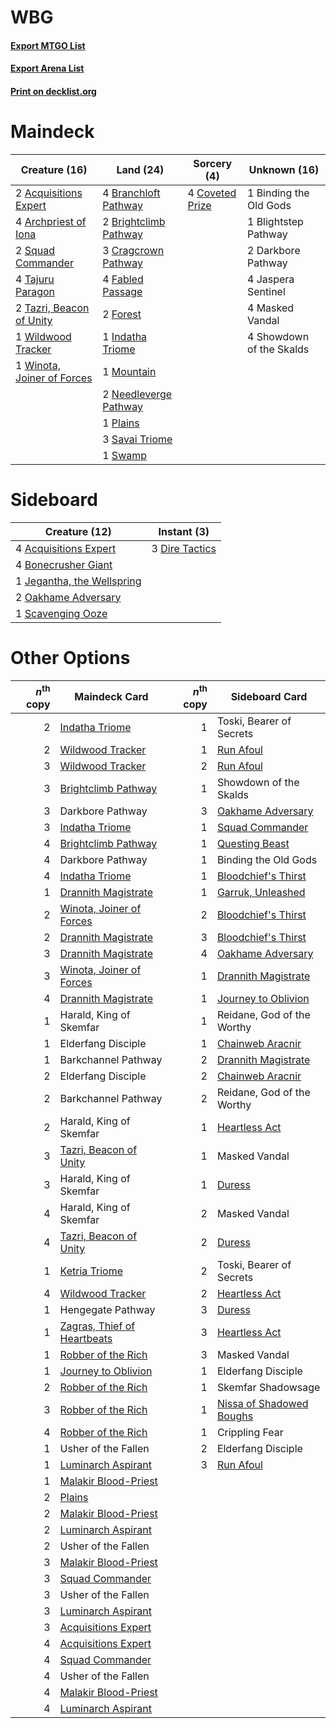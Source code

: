 # WBG

#### [Export MTGO List](../collection/WBG/WBG.txt)
#### [Export Arena List](../collection/WBG/WBG_arena.txt)
#### [Print on decklist.org](http://decklist.org/?deckmain=2%09Acquisitions%20Expert%0A4%09Archpriest%20of%20Iona%0A1%09Binding%20the%20Old%20Gods%0A1%09Blightstep%20Pathway%0A4%09Branchloft%20Pathway%0A2%09Brightclimb%20Pathway%0A4%09Coveted%20Prize%0A3%09Cragcrown%20Pathway%0A2%09Darkbore%20Pathway%0A4%09Fabled%20Passage%0A2%09Forest%0A1%09Indatha%20Triome%0A4%09Jaspera%20Sentinel%0A4%09Masked%20Vandal%0A1%09Mountain%0A2%09Needleverge%20Pathway%0A1%09Plains%0A3%09Savai%20Triome%0A4%09Showdown%20of%20the%20Skalds%0A2%09Squad%20Commander%0A1%09Swamp%0A4%09Tajuru%20Paragon%0A2%09Tazri,%20Beacon%20of%20Unity%0A1%09Wildwood%20Tracker%0A1%09Winota,%20Joiner%20of%20Forces&deckside=4%09Acquisitions%20Expert%0A4%09Bonecrusher%20Giant%0A3%09Dire%20Tactics%0A1%09Jegantha,%20the%20Wellspring%0A2%09Oakhame%20Adversary%0A1%09Scavenging%20Ooze)
# Maindeck

|                                            Creature (16)                                            |                                           Land (24)                                            |                                       Sorcery (4)                                        |      Unknown (16)      |
|-----------------------------------------------------------------------------------------------------|------------------------------------------------------------------------------------------------|------------------------------------------------------------------------------------------|------------------------|
|2 [Acquisitions Expert](http://gatherer.wizards.com/Pages/Card/Details.aspx?multiverseid=491722)     |4 [Branchloft Pathway](http://gatherer.wizards.com/Pages/Card/Details.aspx?multiverseid=491909) |4 [Coveted Prize](http://gatherer.wizards.com/Pages/Card/Details.aspx?multiverseid=495621)|1 Binding the Old Gods  |
|4 [Archpriest of Iona](http://gatherer.wizards.com/Pages/Card/Details.aspx?multiverseid=495595)      |2 [Brightclimb Pathway](http://gatherer.wizards.com/Pages/Card/Details.aspx?multiverseid=491911)|                                                                                          |1 Blightstep Pathway    |
|2 [Squad Commander](http://gatherer.wizards.com/Pages/Card/Details.aspx?multiverseid=495604)         |3 [Cragcrown Pathway](http://gatherer.wizards.com/Pages/Card/Details.aspx?multiverseid=491915)  |                                                                                          |2 Darkbore Pathway      |
|4 [Tajuru Paragon](http://gatherer.wizards.com/Pages/Card/Details.aspx?multiverseid=491857)          |4 [Fabled Passage](http://gatherer.wizards.com/Pages/Card/Details.aspx?multiverseid=473206)     |                                                                                          |4 Jaspera Sentinel      |
|2 [Tazri, Beacon of Unity](http://gatherer.wizards.com/Pages/Card/Details.aspx?multiverseid=495605)  |2 [Forest](http://gatherer.wizards.com/Pages/Card/Details.aspx?multiverseid=439860)             |                                                                                          |4 Masked Vandal         |
|1 [Wildwood Tracker](http://gatherer.wizards.com/Pages/Card/Details.aspx?multiverseid=473145)        |1 [Indatha Triome](http://gatherer.wizards.com/Pages/Card/Details.aspx?multiverseid=479768)     |                                                                                          |4 Showdown of the Skalds|
|1 [Winota, Joiner of Forces](http://gatherer.wizards.com/Pages/Card/Details.aspx?multiverseid=479736)|1 [Mountain](http://gatherer.wizards.com/Pages/Card/Details.aspx?multiverseid=439859)           |                                                                                          |                        |
|                                                                                                     |2 [Needleverge Pathway](http://gatherer.wizards.com/Pages/Card/Details.aspx?multiverseid=491918)|                                                                                          |                        |
|                                                                                                     |1 [Plains](http://gatherer.wizards.com/Pages/Card/Details.aspx?multiverseid=439856)             |                                                                                          |                        |
|                                                                                                     |3 [Savai Triome](http://gatherer.wizards.com/Pages/Card/Details.aspx?multiverseid=479773)       |                                                                                          |                        |
|                                                                                                     |1 [Swamp](http://gatherer.wizards.com/Pages/Card/Details.aspx?multiverseid=439858)              |                                                                                          |                        |


# Sideboard

|                                            Creature (12)                                            |                                       Instant (3)                                       |
|-----------------------------------------------------------------------------------------------------|-----------------------------------------------------------------------------------------|
|4 [Acquisitions Expert](http://gatherer.wizards.com/Pages/Card/Details.aspx?multiverseid=491722)     |3 [Dire Tactics](http://gatherer.wizards.com/Pages/Card/Details.aspx?multiverseid=479703)|
|4 [Bonecrusher Giant](http://gatherer.wizards.com/Pages/Card/Details.aspx?multiverseid=473077)       |                                                                                         |
|1 [Jegantha, the Wellspring](http://gatherer.wizards.com/Pages/Card/Details.aspx?multiverseid=479742)|                                                                                         |
|2 [Oakhame Adversary](http://gatherer.wizards.com/Pages/Card/Details.aspx?multiverseid=473129)       |                                                                                         |
|1 [Scavenging Ooze](http://gatherer.wizards.com/Pages/Card/Details.aspx?multiverseid=420783)         |                                                                                         |


# Other Options

|*n*<sup>th</sup> copy|                                            Maindeck Card                                             |*n*<sup>th</sup> copy|                                          Sideboard Card                                           |
|--------------------:|------------------------------------------------------------------------------------------------------|--------------------:|---------------------------------------------------------------------------------------------------|
|                    2|[Indatha Triome](http://gatherer.wizards.com/Pages/Card/Details.aspx?multiverseid=479768)             |                    1|Toski, Bearer of Secrets                                                                           |
|                    2|[Wildwood Tracker](http://gatherer.wizards.com/Pages/Card/Details.aspx?multiverseid=473145)           |                    1|[Run Afoul](http://gatherer.wizards.com/Pages/Card/Details.aspx?multiverseid=485524)               |
|                    3|[Wildwood Tracker](http://gatherer.wizards.com/Pages/Card/Details.aspx?multiverseid=473145)           |                    2|[Run Afoul](http://gatherer.wizards.com/Pages/Card/Details.aspx?multiverseid=485524)               |
|                    3|[Brightclimb Pathway](http://gatherer.wizards.com/Pages/Card/Details.aspx?multiverseid=491911)        |                    1|Showdown of the Skalds                                                                             |
|                    3|Darkbore Pathway                                                                                      |                    3|[Oakhame Adversary](http://gatherer.wizards.com/Pages/Card/Details.aspx?multiverseid=473129)       |
|                    3|[Indatha Triome](http://gatherer.wizards.com/Pages/Card/Details.aspx?multiverseid=479768)             |                    1|[Squad Commander](http://gatherer.wizards.com/Pages/Card/Details.aspx?multiverseid=495604)         |
|                    4|[Brightclimb Pathway](http://gatherer.wizards.com/Pages/Card/Details.aspx?multiverseid=491911)        |                    1|[Questing Beast](http://gatherer.wizards.com/Pages/Card/Details.aspx?multiverseid=473133)          |
|                    4|Darkbore Pathway                                                                                      |                    1|Binding the Old Gods                                                                               |
|                    4|[Indatha Triome](http://gatherer.wizards.com/Pages/Card/Details.aspx?multiverseid=479768)             |                    1|[Bloodchief's Thirst](http://gatherer.wizards.com/Pages/Card/Details.aspx?multiverseid=491729)     |
|                    1|[Drannith Magistrate](http://gatherer.wizards.com/Pages/Card/Details.aspx?multiverseid=479531)        |                    1|[Garruk, Unleashed](http://gatherer.wizards.com/Pages/Card/Details.aspx?multiverseid=485506)       |
|                    2|[Winota, Joiner of Forces](http://gatherer.wizards.com/Pages/Card/Details.aspx?multiverseid=479736)   |                    2|[Bloodchief's Thirst](http://gatherer.wizards.com/Pages/Card/Details.aspx?multiverseid=491729)     |
|                    2|[Drannith Magistrate](http://gatherer.wizards.com/Pages/Card/Details.aspx?multiverseid=479531)        |                    3|[Bloodchief's Thirst](http://gatherer.wizards.com/Pages/Card/Details.aspx?multiverseid=491729)     |
|                    3|[Drannith Magistrate](http://gatherer.wizards.com/Pages/Card/Details.aspx?multiverseid=479531)        |                    4|[Oakhame Adversary](http://gatherer.wizards.com/Pages/Card/Details.aspx?multiverseid=473129)       |
|                    3|[Winota, Joiner of Forces](http://gatherer.wizards.com/Pages/Card/Details.aspx?multiverseid=479736)   |                    1|[Drannith Magistrate](http://gatherer.wizards.com/Pages/Card/Details.aspx?multiverseid=479531)     |
|                    4|[Drannith Magistrate](http://gatherer.wizards.com/Pages/Card/Details.aspx?multiverseid=479531)        |                    1|[Journey to Oblivion](http://gatherer.wizards.com/Pages/Card/Details.aspx?multiverseid=491639)     |
|                    1|Harald, King of Skemfar                                                                               |                    1|Reidane, God of the Worthy                                                                         |
|                    1|Elderfang Disciple                                                                                    |                    1|[Chainweb Aracnir](http://gatherer.wizards.com/Pages/Card/Details.aspx?multiverseid=476418)        |
|                    1|Barkchannel Pathway                                                                                   |                    2|[Drannith Magistrate](http://gatherer.wizards.com/Pages/Card/Details.aspx?multiverseid=479531)     |
|                    2|Elderfang Disciple                                                                                    |                    2|[Chainweb Aracnir](http://gatherer.wizards.com/Pages/Card/Details.aspx?multiverseid=476418)        |
|                    2|Barkchannel Pathway                                                                                   |                    2|Reidane, God of the Worthy                                                                         |
|                    2|Harald, King of Skemfar                                                                               |                    1|[Heartless Act](http://gatherer.wizards.com/Pages/Card/Details.aspx?multiverseid=479611)           |
|                    3|[Tazri, Beacon of Unity](http://gatherer.wizards.com/Pages/Card/Details.aspx?multiverseid=495605)     |                    1|Masked Vandal                                                                                      |
|                    3|Harald, King of Skemfar                                                                               |                    1|[Duress](http://gatherer.wizards.com/Pages/Card/Details.aspx?multiverseid=14557)                   |
|                    4|Harald, King of Skemfar                                                                               |                    2|Masked Vandal                                                                                      |
|                    4|[Tazri, Beacon of Unity](http://gatherer.wizards.com/Pages/Card/Details.aspx?multiverseid=495605)     |                    2|[Duress](http://gatherer.wizards.com/Pages/Card/Details.aspx?multiverseid=14557)                   |
|                    1|[Ketria Triome](http://gatherer.wizards.com/Pages/Card/Details.aspx?multiverseid=479770)              |                    2|Toski, Bearer of Secrets                                                                           |
|                    4|[Wildwood Tracker](http://gatherer.wizards.com/Pages/Card/Details.aspx?multiverseid=473145)           |                    2|[Heartless Act](http://gatherer.wizards.com/Pages/Card/Details.aspx?multiverseid=479611)           |
|                    1|Hengegate Pathway                                                                                     |                    3|[Duress](http://gatherer.wizards.com/Pages/Card/Details.aspx?multiverseid=14557)                   |
|                    1|[Zagras, Thief of Heartbeats](http://gatherer.wizards.com/Pages/Card/Details.aspx?multiverseid=491892)|                    3|[Heartless Act](http://gatherer.wizards.com/Pages/Card/Details.aspx?multiverseid=479611)           |
|                    1|[Robber of the Rich](http://gatherer.wizards.com/Pages/Card/Details.aspx?multiverseid=473100)         |                    3|Masked Vandal                                                                                      |
|                    1|[Journey to Oblivion](http://gatherer.wizards.com/Pages/Card/Details.aspx?multiverseid=491639)        |                    1|Elderfang Disciple                                                                                 |
|                    2|[Robber of the Rich](http://gatherer.wizards.com/Pages/Card/Details.aspx?multiverseid=473100)         |                    1|Skemfar Shadowsage                                                                                 |
|                    3|[Robber of the Rich](http://gatherer.wizards.com/Pages/Card/Details.aspx?multiverseid=473100)         |                    1|[Nissa of Shadowed Boughs](http://gatherer.wizards.com/Pages/Card/Details.aspx?multiverseid=491882)|
|                    4|[Robber of the Rich](http://gatherer.wizards.com/Pages/Card/Details.aspx?multiverseid=473100)         |                    1|Crippling Fear                                                                                     |
|                    1|Usher of the Fallen                                                                                   |                    2|Elderfang Disciple                                                                                 |
|                    1|[Luminarch Aspirant](http://gatherer.wizards.com/Pages/Card/Details.aspx?multiverseid=491647)         |                    3|[Run Afoul](http://gatherer.wizards.com/Pages/Card/Details.aspx?multiverseid=485524)               |
|                    1|[Malakir Blood-Priest](http://gatherer.wizards.com/Pages/Card/Details.aspx?multiverseid=491746)       |                     |                                                                                                   |
|                    2|[Plains](http://gatherer.wizards.com/Pages/Card/Details.aspx?multiverseid=439856)                     |                     |                                                                                                   |
|                    2|[Malakir Blood-Priest](http://gatherer.wizards.com/Pages/Card/Details.aspx?multiverseid=491746)       |                     |                                                                                                   |
|                    2|[Luminarch Aspirant](http://gatherer.wizards.com/Pages/Card/Details.aspx?multiverseid=491647)         |                     |                                                                                                   |
|                    2|Usher of the Fallen                                                                                   |                     |                                                                                                   |
|                    3|[Malakir Blood-Priest](http://gatherer.wizards.com/Pages/Card/Details.aspx?multiverseid=491746)       |                     |                                                                                                   |
|                    3|[Squad Commander](http://gatherer.wizards.com/Pages/Card/Details.aspx?multiverseid=495604)            |                     |                                                                                                   |
|                    3|Usher of the Fallen                                                                                   |                     |                                                                                                   |
|                    3|[Luminarch Aspirant](http://gatherer.wizards.com/Pages/Card/Details.aspx?multiverseid=491647)         |                     |                                                                                                   |
|                    3|[Acquisitions Expert](http://gatherer.wizards.com/Pages/Card/Details.aspx?multiverseid=491722)        |                     |                                                                                                   |
|                    4|[Acquisitions Expert](http://gatherer.wizards.com/Pages/Card/Details.aspx?multiverseid=491722)        |                     |                                                                                                   |
|                    4|[Squad Commander](http://gatherer.wizards.com/Pages/Card/Details.aspx?multiverseid=495604)            |                     |                                                                                                   |
|                    4|Usher of the Fallen                                                                                   |                     |                                                                                                   |
|                    4|[Malakir Blood-Priest](http://gatherer.wizards.com/Pages/Card/Details.aspx?multiverseid=491746)       |                     |                                                                                                   |
|                    4|[Luminarch Aspirant](http://gatherer.wizards.com/Pages/Card/Details.aspx?multiverseid=491647)         |                     |                                                                                                   |

